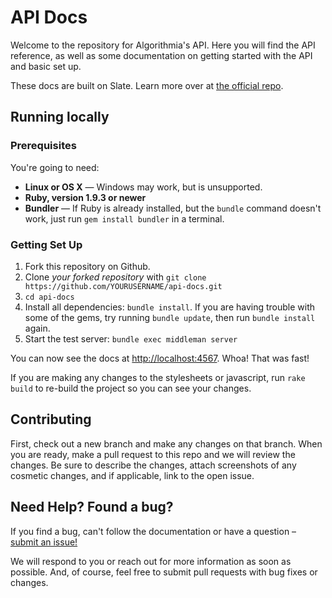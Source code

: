 API Docs
========

Welcome to the repository for Algorithmia's API. Here you will find the API reference, as well as some documentation on getting started with the API and basic set up.

These docs are built on Slate. Learn more over at [the official repo](https://github.com/tripit/slate).

Running locally
------------------------------

### Prerequisites

You're going to need:

 - **Linux or OS X** — Windows may work, but is unsupported.
 - **Ruby, version 1.9.3 or newer**
 - **Bundler** — If Ruby is already installed, but the `bundle` command doesn't work, just run `gem install bundler` in a terminal.

### Getting Set Up

 1. Fork this repository on Github.
 2. Clone *your forked repository* with `git clone https://github.com/YOURUSERNAME/api-docs.git`
 3. `cd api-docs`
 4. Install all dependencies: `bundle install`. If you are having trouble with some of the gems, try running `bundle update`, then run `bundle install` again.
 5. Start the test server: `bundle exec middleman server`

You can now see the docs at <http://localhost:4567>. Whoa! That was fast!

If you are making any changes to the stylesheets or javascript, run `rake build` to re-build the project so you can see your changes.


Contributing
-------------

First, check out a new branch and make any changes on that branch. When you are ready, make a pull request to this repo and we will review the changes. Be sure to describe the changes, attach screenshots of any cosmetic changes, and if applicable, link to the open issue.


Need Help? Found a bug?
----------------


If you find a bug, can't follow the documentation or have a question – [submit an issue!](https://github.com/algorithmiaio/api-docs/issues)

We will respond to you or reach out for more information as soon as possible. And, of course, feel free to submit pull requests with bug fixes or changes.
